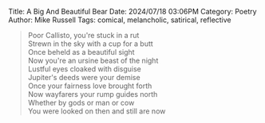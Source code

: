 Title: A Big And Beautiful Bear
Date: 2024/07/18 03:06PM
Category: Poetry
Author: Mike Russell
Tags: comical, melancholic, satirical, reflective

> Poor Callisto, you're stuck in a rut<br>
> Strewn in the sky with a cup for a butt<br>
> Once beheld as a beautiful sight<br>
> Now you're an ursine beast of the night<br>
> Lustful eyes cloaked with disguise<br>
> Jupiter's deeds were your demise<br>
> Once your fairness love brought forth<br>
> Now wayfarers your rump guides north<br>
> Whether by gods or man or cow<br>
> You were looked on then and still are now